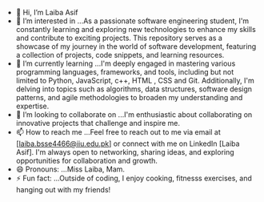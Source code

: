 - 👋 Hi, I’m Laiba Asif
- 👀 I’m interested in ...As a passionate software engineering student, I'm constantly learning and exploring new technologies to enhance my skills and contribute to exciting projects. This repository serves as a showcase of my journey in the world of software development, featuring a collection of projects, code snippets, and learning resources.
- 🌱 I’m currently learning ...I'm deeply engaged in mastering various programming languages, frameworks, and tools, including but not limited to Python, JavaScript, c++, HTML , CSS and Git. Additionally, I'm delving into topics such as algorithms, data structures, software design patterns, and agile methodologies to broaden my understanding and expertise.
- 💞️ I’m looking to collaborate on ...I'm enthusiastic about collaborating on innovative projects that challenge and inspire me.
- 📫 How to reach me ...Feel free to reach out to me via email at [laiba.bsse4466@iiu.edu.pk] or connect with me on LinkedIn [Laiba Asif]. I'm always open to networking, sharing ideas, and exploring opportunities for collaboration and growth.
- 😄 Pronouns: ...Miss Laiba, Mam.
- ⚡ Fun fact: ...Outside of coding, I enjoy cooking, fitnesss exercises, and hanging out with my friends!

<!---
laibaasif4466/laibaasif4466 is a ✨ special ✨ repository because its `README.md` (this file) appears on your GitHub profile.
You can click the Preview link to take a look at your changes.
--->
